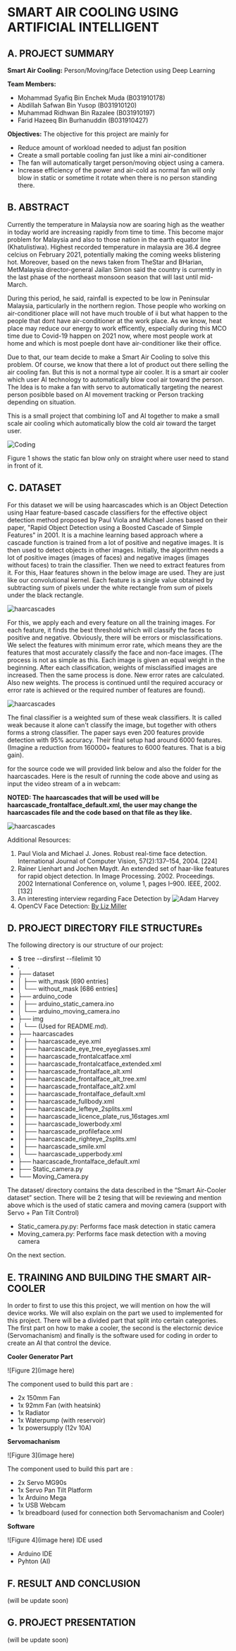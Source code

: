 # SMART AIR COOLING USING ARTIFICIAL INTELLIGENT 

## A. PROJECT SUMMARY

**Smart Air Cooling:** Person/Moving/face Detection using Deep Learning

**Team Members:** 
- Mohammad Syafiq Bin Enchek Muda 	(B031910178)
- Abdillah Safwan Bin Yusop 		(B031910120)
- Muhammad Ridhwan Bin Razalee 		(B031910197)
- Farid Hazeeq Bin Burhanuddin 		(B031910427)


**Objectives:**
The objective for this project are mainly for
- Reduce amount of workload needed to adjust fan position
- Create a small portable cooling fan just like a mini air-conditioner
- The fan will automatically target person/moving object using a camera.
- Increase efficiency of the power and air-cold as normal fan will only blow in static or sometime it rotate when there is no person standing there.  


##  B. ABSTRACT 

Currently the temperature in Malaysia now are soaring high as the weather in today world are increasing rapidly from time to time. This become major problem for Malaysia and also to those nation in the earth equator line (Khatulistiwa). Highest recorded temperature in malaysia are 36.4 degree celcius on February 2021, potentially making the coming weeks blistering hot. Moreover, based on the news taken from TheStar and BHarian, MetMalaysia director-general Jailan Simon said the country is currently in the last phase of the northeast monsoon season that will last until mid-March.

During this period, he said, rainfall is expected to be low in Peninsular Malaysia, particularly in the northern region. Those people who working on air-conditioner place will not have much trouble of ii but what happen to the people that dont have air-conditioner at the work place. As we know, heat place may reduce our energy to work efficently, especially during this MCO time due to Covid-19 happen on 2021 now, where most people work at home and which is most poeple dont have air-conditioner like their office.

Due to that, our team decide to make a Smart Air Cooling to solve this problem. Of course, we know that there a lot of product out there selling the air cooling fan. But this is not a normal type air cooler. It is a smart air cooler which user AI technology to automatically blow cool air toward the person. The Idea is to make a fan with servo to automatically targeting the nearest person posibble based on AI movement tracking or Person tracking depending on situation.

This is a small project that combining IoT and AI together to make a small scale air cooling which automatically blow the cold air toward the target user.   


![Coding](https://github.com/syafiqmuda/Smart-Air-Cooler/blob/main/src/static%20fan%20blow.webp)

Figure 1 shows the static fan blow only on straight where user need to stand in front of it.


## C.  DATASET

For this dataset we will be using haarcascades which is an Object Detection using Haar feature-based cascade classifiers for the effective object detection method proposed by Paul Viola and Michael Jones based on their paper, "Rapid Object Detection using a Boosted Cascade of Simple Features" in 2001. It is a machine learning based approach where a cascade function is trained from a lot of positive and negative images. It is then used to detect objects in other images. Initially, the algorithm needs a lot of positive images (images of faces) and negative images (images without faces) to train the classifier. Then we need to extract features from it. For this, Haar features shown in the below image are used. They are just like our convolutional kernel. Each feature is a single value obtained by subtracting sum of pixels under the white rectangle from sum of pixels under the black rectangle.

![haarcascades](image)

For this, we apply each and every feature on all the training images. For each feature, it finds the best threshold which will classify the faces to positive and negative. Obviously, there will be errors or misclassifications. We select the features with minimum error rate, which means they are the features that most accurately classify the face and non-face images. (The process is not as simple as this. Each image is given an equal weight in the beginning. After each classification, weights of misclassified images are increased. Then the same process is done. New error rates are calculated. Also new weights. The process is continued until the required accuracy or error rate is achieved or the required number of features are found).

![haarcascades](image)

The final classifier is a weighted sum of these weak classifiers. It is called weak because it alone can't classify the image, but together with others forms a strong classifier. The paper says even 200 features provide detection with 95% accuracy. Their final setup had around 6000 features. (Imagine a reduction from 160000+ features to 6000 features. That is a big gain).

for the source code we will provided link below and also the folder for the haarcascades. Here is the result of running the code above and using as input the video stream of a in webcam:

**NOTED: The haarcascades that will be used will be haarcascade_frontalface_default.xml, the user may change the haarcascades file and the code based on that file as they like.**

![haarcascades](image)


Additional Resources:
1. Paul Viola and Michael J. Jones. Robust real-time face detection. International Journal of Computer Vision, 57(2):137–154, 2004. [224]
2. Rainer Lienhart and Jochen Maydt. An extended set of haar-like features for rapid object detection. In Image Processing. 2002. Proceedings. 2002 International Conference on, volume 1, pages I–900. IEEE, 2002. [132]
3. An interesting interview regarding Face Detection by ![Adam Harvey](https://web.archive.org/web/20171204220159/http://www.makematics.com/research/viola-jones/)
4. OpenCV Face Detection: [By Liz Miller](https://www.learnrobotics.org/blog/face-tracking-opencv/?utm_source=youtube&utm_medium=description&utm_campaign=face_tracking_video)



## D.   PROJECT DIRECTORY FILE STRUCTUREs



The following directory is our structure of our project:
- $ tree --dirsfirst --filelimit 10
- .
- ├── dataset
- │   ├── with_mask [690 entries]
- │   └── without_mask [686 entries]
- ├── arduino_code
- │   ├── arduino_static_camera.ino
- │   └── arduino_moving_camera.ino
- ├── img
- │   └── (Used for README.md).
- ├── haarcascades
- │   ├── haarcascade_eye.xml
- │   ├── haarcascade_eye_tree_eyeglasses.xml
- │   ├── haarcascade_frontalcatface.xml
- │   ├── haarcascade_frontalcatface_extended.xml
- │   ├── haarcascade_frontalface_alt.xml
- │   ├── haarcascade_frontalface_alt_tree.xml
- │   ├── haarcascade_frontalface_alt2.xml
- │   ├── haarcascade_frontalface_default.xml
- │   ├── haarcascade_fullbody.xml
- │   ├── haarcascade_lefteye_2splits.xml
- │   ├── haarcascade_licence_plate_rus_16stages.xml
- │   ├── haarcascade_lowerbody.xml
- │   ├── haarcascade_profileface.xml
- │   ├── haarcascade_righteye_2splits.xml
- │   ├── haarcascade_smile.xml
- │   └── haarcascade_upperbody.xml
- ├── haarcascade_frontalface_default.xml
- ├── Static_camera.py
- └── Moving_Camera.py

The dataset/ directory contains the data described in the “Smart Air-Cooler dataset” section.
There will be 2 tesing that will be reviewing and mention above which is the used of static camera and moving camera (support with Servo + Pan Tilt Control)

- Static_camera.py.py: Performs face mask detection in static camera
- Moving_camera.py: Performs face mask detection with a moving camera

On the next section.


## E.   TRAINING AND BUILDING THE SMART AIR-COOLER

In order to first to use this this project, we will mention on how the will device works. We will also explain on the part we used to implemented for this project. There will be a divided part that split into certain categories. The first part on how to make a cooler, the second is the electornic device (Servomachanism) and finally is the software used for coding in order to create an AI that control the device.

**Cooler Generator Part**

![Figure 2](image here)

The component used to build this part are :
- 2x 150mm Fan
- 1x 92mm Fan (with heatsink)
- 1x Radiator
- 1x Waterpump (with reservoir)
- 1x powersupply (12v 10A)

**Servomachanism**

![Figure 3](image here)

The component used to build this part are :
- 2x Servo MG90s
- 1x Servo Pan Tilt Platform
- 1x Arduino Mega
- 1x USB Webcam
- 1x breadboard (used for connection both Servomachanism and Cooler)

**Software**

![Figure 4](image here)
IDE used
- Arduino IDE
- Pyhton (AI)


## F.  RESULT AND CONCLUSION

(will be update soon)



## G.   PROJECT PRESENTATION 

(will be update soon)



